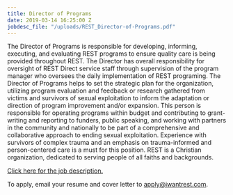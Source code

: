 ```yaml
---
title: Director of Programs
date: 2019-03-14 16:25:00 Z
jobdesc_file: "/uploads/REST_Director-of-Programs.pdf"
---
```


The Director of Programs is responsible for developing, informing, executing, and evaluating REST programs to ensure quality care is being provided throughout REST. The Director has overall responsibility for oversight of REST Direct service staff through supervision of the program manager who oversees the daily implementation of REST programing. The Director of Programs helps to set the strategic plan for the organization, utilizing program evaluation and feedback or research gathered from victims and survivors of sexual exploitation to inform the adaptation or direction of program improvement and/or expansion. This person is responsible for operating programs within budget and contributing to grant-writing and reporting to funders, public speaking, and working with partners in the community and nationally to be part of a comprehensive and collaborative approach to ending sexual exploitation. Experience with survivors of complex trauma and an emphasis on trauma-informed and person-centered care is a must for this position. REST is a Christian organization, dedicated to serving people of all faiths and backgrounds.

[Click here for the job description.](/uploads/REST_Director-of-Programs.pdf)

To apply, email your resume and cover letter to [apply@iwantrest.com](mailto:apply@iwantrest.com).